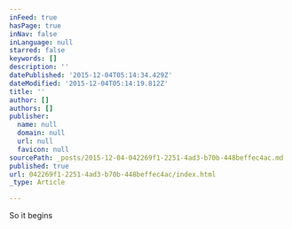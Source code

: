```yaml
---
inFeed: true
hasPage: true
inNav: false
inLanguage: null
starred: false
keywords: []
description: ''
datePublished: '2015-12-04T05:14:34.429Z'
dateModified: '2015-12-04T05:14:19.812Z'
title: ''
author: []
authors: []
publisher:
  name: null
  domain: null
  url: null
  favicon: null
sourcePath: _posts/2015-12-04-042269f1-2251-4ad3-b70b-448beffec4ac.md
published: true
url: 042269f1-2251-4ad3-b70b-448beffec4ac/index.html
_type: Article

---
```

So it begins